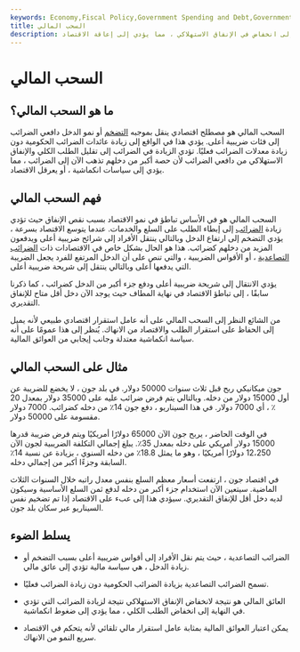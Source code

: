 ```yaml
---
keywords: Economy,Fiscal Policy,Government Spending and Debt,Government Spending
title: السحب المالي
description: يشير السحب المالي إلى حالة تؤدي فيها الضرائب المتزايدة إلى انخفاض في الإنفاق الاستهلاكي ، مما يؤدي إلى إعاقة الاقتصاد.
---
```


# السحب المالي
## ما هو السحب المالي؟

السحب المالي هو مصطلح اقتصادي ينقل بموجبه [التضخم](/inflation) أو نمو الدخل دافعي الضرائب إلى فئات ضريبية أعلى. يؤدي هذا في الواقع إلى زيادة عائدات الضرائب الحكومية دون زيادة معدلات الضرائب فعليًا. تؤدي الزيادة في الضرائب إلى تقليل الطلب الكلي والإنفاق الاستهلاكي من دافعي الضرائب لأن حصة أكبر من دخلهم تذهب الآن إلى الضرائب ، مما يؤدي إلى سياسات انكماشية ، أو يعرقل الاقتصاد.

## فهم السحب المالي

السحب المالي هو في الأساس تباطؤ في نمو الاقتصاد بسبب نقص الإنفاق حيث تؤدي زيادة [الضرائب](/taxation) إلى إبطاء الطلب على السلع والخدمات. عندما يتوسع الاقتصاد بسرعة ، يؤدي التضخم إلى ارتفاع الدخل وبالتالي ينتقل الأفراد إلى شرائح ضريبية أعلى ويدفعون المزيد من دخلهم كضرائب. هذا هو الحال بشكل خاص في الاقتصادات ذات [الضرائب التصاعدية](/progressivetax) ، أو الأقواس الضريبية ، والتي تنص على أن الدخل المرتفع للفرد يجعل الضريبة التي يدفعها أعلى وبالتالي ينتقل إلى شريحة ضريبية أعلى.

يؤدي الانتقال إلى شريحة ضريبية أعلى ودفع جزء أكبر من الدخل كضرائب ، كما ذكرنا سابقًا ، إلى تباطؤ الاقتصاد في نهاية المطاف حيث يوجد الآن دخل أقل متاح للإنفاق التقديري.

من الشائع النظر إلى السحب المالي على أنه عامل استقرار اقتصادي طبيعي لأنه يميل إلى الحفاظ على استقرار الطلب والاقتصاد من الانهاك. يُنظر إلى هذا عمومًا على أنه سياسة انكماشية معتدلة وجانب إيجابي من العوائق المالية.

## مثال على السحب المالي

جون ميكانيكي ربح قبل ثلاث سنوات 50000 دولار. في بلد جون ، لا يخضع للضريبة عن أول 15000 دولار من دخله. وبالتالي يتم فرض ضرائب عليه على 35000 دولار بمعدل 20 ٪ ، أي 7000 دولار. في هذا السيناريو ، دفع جون 14٪ من دخله كضرائب. 7000 دولار مقسومة على 50000 دولار.

في الوقت الحاضر ، يربح جون الآن 65000 دولارًا أمريكيًا ويتم فرض ضريبة قدرها 15000 دولار أمريكي على دخله بمعدل 35٪. يبلغ إجمالي التكلفة الضريبية لجون الآن 12،250 دولارًا أمريكيًا ، وهو ما يمثل 18.8٪ من دخله السنوي ، بزيادة عن نسبة 14٪ السابقة وجزءًا أكبر من إجمالي دخله.

في اقتصاد جون ، ارتفعت أسعار معظم السلع بنفس معدل راتبه خلال السنوات الثلاث الماضية. سيتعين الآن استخدام جزء أكبر من دخله لدفع ثمن السلع الأساسية وسيكون لديه دخل أقل للإنفاق التقديري. سيؤدي هذا إلى عبء على الاقتصاد إذا تم تضخيم نفس السيناريو عبر سكان بلد جون.

## يسلط الضوء

- الضرائب التصاعدية ، حيث يتم نقل الأفراد إلى أقواس ضريبية أعلى بسبب التضخم أو زيادة الدخل ، هي سياسة مالية تؤدي إلى عائق مالي.

- تسمح الضرائب التصاعدية بزيادة الضرائب الحكومية دون زيادة الضرائب فعليًا.

- العائق المالي هو نتيجة لانخفاض الإنفاق الاستهلاكي نتيجة لزيادة الضرائب التي تؤدي في النهاية إلى انخفاض الطلب الكلي ، مما يؤدي إلى ضغوط انكماشية.

- يمكن اعتبار العوائق المالية بمثابة عامل استقرار مالي تلقائي لأنه يتحكم في الاقتصاد سريع النمو من الانهاك.

